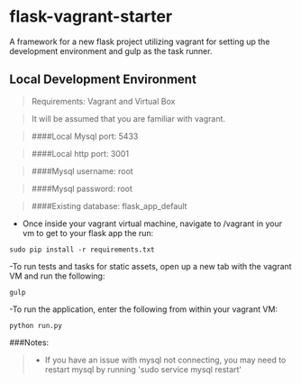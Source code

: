 flask-vagrant-starter
=========
A framework for a new flask project utilizing vagrant for setting up the development environment and gulp as the task runner.

Local Development Environment
----------
> Requirements: Vagrant and Virtual Box

> It will be assumed that you are familiar with vagrant.

> ####Local Mysql port: 5433

> ####Local http port: 3001

> ####Mysql username: root

> ####Mysql password: root

> ####Existing database: flask_app_default


- Once inside your vagrant virtual machine, navigate to /vagrant in your vm to get to your flask app the run:
```
sudo pip install -r requirements.txt
```
-To run tests and tasks for static assets, open up a new tab with the vagrant VM and run the following:
```
gulp
```
-To run the application, enter the following from within your vagrant VM:
```
python run.py
```

###Notes:
>* If you have an issue with mysql not connecting, you may need to restart mysql by running 'sudo service mysql restart'
